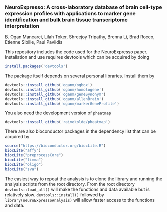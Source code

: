 ### NeuroExpresso: A cross-laboratory database of brain cell-type expression profiles with applications to marker gene identification and bulk brain tissue transcriptome interpretation


B. Ogan Mancarci, Lilah Toker, Shreejoy Tripathy, Brenna Li, Brad Rocco, Etienne Sibille, Paul Pavlidis

This repository includes the code used for the NeuroExpresso paper. Installation and use requires devtools which can be acquired by doing

```r
install.packages('devtools')

```

The package itself depends on several personal libraries. Install them by
```r
devtools::install_github('oganm/ogbox')
devtools::install_github('oganm/homologene')
devtools::install_github('oganm/geneSynonym')
devtools::install_github('oganm/allenBrain')
devtools::install_github('oganm/markerGeneProfile')
```

You also need the development version of `pheatmap`

```r
devtools::install_github('raivokolde/pheatmap')
```

There are also bioconductor packages in the dependency list that can be acquired by
```r
source("https://bioconductor.org/biocLite.R")
biocLite("affy")
biocLite("preprocessCore")
biocLite("limma")
biocLite("oligo")
biocLite("sva")
```

The easiest way to repeat the analysis is to clone the library and running the analysis scripts from the root directory. From the root directory `devtools::load_all()` will make the functions and data available but is relatively slow. `devtools::install()` followed by `library(neuroExpressoAnalysis)` will allow faster access to the functions and data.